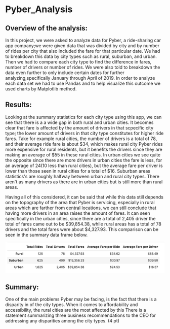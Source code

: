 # Pyber_Analysis
## Overview of the analysis:
In this project, we were asked to analyze data for Pyber, a ride-sharing car app company;we were given data that was divided by city and by number of rides per city that also included the fare for that particular date. We had to breakdown this data by city types such as rural, suburban, and urban. Then we had to compare each city type to find the difference in fares, number of drivers or number of rides. We were also told to breakdown the data even further to only include certain dates for further analyzing,specifically January through April of 2019. In order to analyze each data set we had to use Pandas and to help visualize this outcome we used charts by Matplotlib method. 

## Results:

Looking at the summary statistics for each city type using this app, we can see that there is a a wide gap in both rural and urban cities. It becomes clear that fare is affected by the amount of drivers in that scpecific city type; the lower amount of drivers in that city type constitutes for higher ride fares. Take for example rural cities, the number of drivers is a total of 78, and their average ride fare is about $34, which makes rural city Pyber rides more expensive for rural residents, but it benefits the drivers since they are making an average of $55 in these rural cities. In urban cities we see quite the opposite since there are more drivers in urban cities the fare is less, for an average of $24 ($10 less than rural cities), but the average fare per driver is lower than those seen in rural cities for a total of $16. Suburban areas statistics's are roughly halfway between urban and rural city types. There aren't as many drivers as there are in urban cities but is still more than rural areas.

Having all of this considered, it can be said that while this data still depends on the topography of the area that Pyber is servicing, especially in rural areas which are farther from central locations, we can still conclude that having more drivers in an area raises the amount of fares. It can seen specifically in the urban cities, since there are a total of 2,405 driver the total of fares came out to be $39,854.38, while rural areas has a total of 78 drivers and the total fares were about $4,327.93. This comparison can be seen in the summary data frame below. 

![Pyber_summary](https://github.com/Mparra14/Pyber_Analysis/blob/main/Pyber_Summary.png)

## Summary:

One of the main problems Pyber may be facing, is the fact that there is a disparity in of the city types. When it comes to affordability and accessibility, the rural cities are the most affected by this 
There is a statement summarizing three business recommendations to the CEO for addressing any disparities among the city types. (4 pt)

